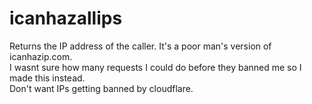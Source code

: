 # icanhazallips

Returns the IP address of the caller. It's a poor man's version of icanhazip.com.</br>
I wasnt sure how many requests I could do before they banned me so I made this instead.</br>
Don't want IPs getting banned by cloudflare.</br>
